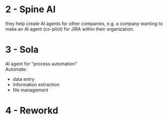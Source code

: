 # 2 - Spine AI 

they help create AI agents for other companies, e.g. a company wanting to make an AI agent (co-pilot) for JIRA within their organization.  

# 3 - Sola 

AI agent for "process automation"  
Automate:
- data entry
- information extraction
- file management 


# 4 - Reworkd


